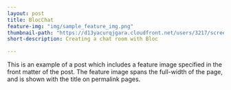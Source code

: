 ```yaml
---
layout: post
title: BlocChat
feature-img: "img/sample_feature_img.png"
thumbnail-path: "https://d13yacurqjgara.cloudfront.net/users/3217/screenshots/2030974/bloctalk_1x.png"
short-description: Creating a chat room with Bloc

---
```

This is an example of a post which includes a feature image specified in the front matter of the post. The feature image spans the full-width of the page, and is shown with the title on permalink pages.
